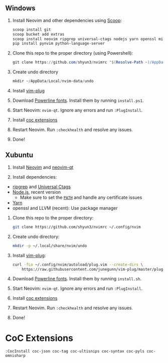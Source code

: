 ## Windows

1. Install Neovim and other dependencies using [Scoop](http://scoop.sh):
    ```powershell
    scoop install git
    scoop bucket add extras
    scoop install neovim ripgrep universal-ctags nodejs yarn openssl miniconda3 llvm
    pip install pynvim python-language-server
    ```

1. Clone this repo to the proper directory (using Powershell):
    ```powershell
    git clone https://github.com/shyun3/nvimrc "$(Resolve-Path ~)/AppData/Local/nvim"
    ```

1. Create undo directory
    ```powershell
    mkdir ~/AppData/Local/nvim-data/undo
    ```

1. Install [vim-plug][]

1. Download [Powerline fonts][]. Install them by running `install.ps1`.

1. Start Neovim: `nvim-qt`. Ignore any errors and run `:PlugInstall`.

1. Install [coc extensions](#coc-extensions)

1. Restart Neovim. Run `:checkhealth` and resolve any issues.

1. Done!

## Xubuntu

1. Install [Neovim][nvim-linux] and [neovim-qt][]
   
1. Install dependencies:
* [ripgrep][] and [Universal Ctags][]
* [Node.js](https://nodejs.org/en/), recent version
    * Make sure to set the [`PATH`][node-install] and handle any
      certificate issues
* [Yarn](https://yarnpkg.com/getting-started/install)
* openssl and LLVM (recent): Use package manager

1. Clone this repo to the proper directory:
    ```bash
    git clone https://github.com/shyun3/nvimrc ~/.config/nvim
    ```
    
1. Create undo directory:
    ```bash
    mkdir -p ~/.local/share/nvim/undo
    ```

1. Install [vim-plug][]:
    ```bash
    curl -fLo ~/.config/nvim/autoload/plug.vim --create-dirs \
        https://raw.githubusercontent.com/junegunn/vim-plug/master/plug.vim
    ```
    
1. Download [Powerline fonts][]. Install them by running `install.sh`.

1. Start Neovim: `nvim-qt`. Ignore any errors and run `:PlugInstall`.

1. Install [coc extensions](#coc-extensions)

1. Restart Neovim. Run `:checkhealth` and resolve any issues.

1. Done!

# CoC Extensions
```vim
:CocInstall coc-json coc-tag coc-ultisnips coc-syntax coc-pyls coc-omnisharp
```

[nvim-linux]: https://github.com/neovim/neovim/wiki/Installing-Neovim#linux
[neovim-qt]: https://github.com/equalsraf/neovim-qt
[ripgrep]: https://github.com/BurntSushi/ripgrep#installation
[Universal Ctags]: https://github.com/universal-ctags/ctags#how-to-build-and-install
[node-install]: https://github.com/nodejs/help/wiki/Installation
[vim-plug]: https://github.com/junegunn/vim-plug
[Powerline fonts]: https://github.com/powerline/fonts
